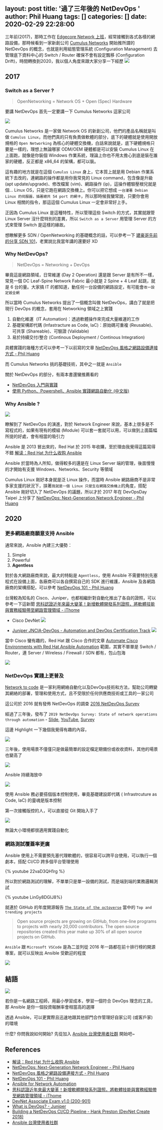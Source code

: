 layout: post
title: '過了三年後的 NetDevOps '
author: Phil Huang
tags: []
categories: []
date: 2020-02-29 22:28:00
---
三年前(2017)，那時工作在 [Edgecore Network 上班][1]，經常接觸到各式各樣的網路設備，那時候看到一家新創公司 [Cumulus Networks][3] 開始推所謂的 NetDevOps 的概念，也就是利用組態管理系統 (Configuration Management) 去管理底下資料中心的 Switch / Router 確保不會有設定飄移 (Configuration Drift)，時間轉換到2020，我以個人角度來跟大家分享一下經歷
![](/images/netdevops-overview.png)

<!--more-->

## 2017
### Switch as a Server ?

> OpenNetworking = Network OS + Open (Spec) Hardware

要講 NetDevOps 首先一定要講一下 Cumulus Networks 這家公司

![](https://static.cumulusnetworks.com/static/images/shared/cumulus-og@2x.1e8aac69c04e.png)

Cumulus Networks 是一家做 Network OS 的新創公司，他們的產品名稱就是叫做 `Cumulus Linux`，而他們真的只有負責做軟體的部分，底下的硬體就是使用開放規格的 `Open Networking` 為核心的硬體交換機，白話來說就是，底下硬體規格只要是一樣的，理想上無論哪家 ODM/OEM 硬體都是可以安裝 Cumulus Linux 在上面跑，就像是你裝個 Windows 作業系統，理論上你也不用太擔心到底是裝在誰家的硬體，反正都是 x86_64 的架構，都可以裝。

這有趣的地方就是在這個 `Cumulus Linux` 身上，它本質上就是用 Debian 作業系統下去改的，連網路的操作都是用你我常見的 Linux command，包含像是升級 (apt update/upgrade)、修改檔案 (vim)、網路操作 (ip)，這操作體驗壓根兒就是個... Linux OS，只是它跑在網路交換機上。你可以把它想成 `一台灌著 Debian Linux 的伺服器，插著總共 54 port 的網卡`，所以那時候我蠻常說，只要你會用 Linux 相關的指令，那這這個 Cumulus Linux 一定會非常好上手。

正因為 Cumulus Linux 是這種特性，所以管理這些 Switch 的方式，其實就跟管 Linux Server 沒什麼特別的差異，所以 `Switch as a Server` 用管理 Server 的方式來管理 Switch 是這樣的緣故。

想瞭解更多 SDN / OpenNetworking 的基礎概念的話，可以參考一下 [建豪哥先前的分享 SDN 101][4]，老實說比我當年講的還要好 XD


### Why NetDevOps?

> NetDevOps = Networking + DevOps

畢竟這是網路領域，日常維運 (Day 2 Operation) 還是跟 Server 是有所不一樣，常見一個 DC Leaf-Spine Network Fabric 最小就是 2 Spine + 4 Leaf 起跳，就是 6 台的量。大家搞 IT 的都知道，動任何一台設備的網路設定，有可能會`改一設定毀全網`

所以當時 Cumulus Networks 提出了一個概念叫做 NetDevOps，講白了就是把現行 DevOps 的概念，套用在 Networking 領域之上實踐

1. 自動化維運（IT Automation)：透過軟體操作來完成大量維運的工作
2. 基礎架構即代碼 (Infastracture as Code, IaC)：原始碼可重複 (Reusable)、可共享 (Shareable)、可驗證 (Validable)
3. 易於持續交付/整合 (Continous Deployment / Continous Integration)

具體實踐的幾種方式可以參考一下以前寫的文章 [NetDevOps 風格之網路設備連接方式 - Phil Huang][8]

而 Cumulus Networks 挑的基礎技術，其中之一就是 `Ansible`

關於 NetDevOps 的部分，有兩本書還蠻推薦看的
- [NetDevOps 入門與實踐][6]
- [使用 Python、Powershell、Ansible 實踐網路自動化 (中文版)][7]


### Why Ansible ?

![](/images/ansible-logo.png)

瞭解到了 NetDevOps 的演進，對於 Network Engineer 來說，基本上很多是不寫程式的，如果有現有的模組 (Module) 可以套一套就可以用，可以做到上面篇幅所提的好處，會有相當的吸引力

Ansible 是 2013 冒出來的，Red Hat 於 2015 年收購，至於理由我覺得這篇寫得不錯 [解读：Red Hat 为什么收购 Ansible][5]

Ansible 於當時為人所知，做得較多的還是在 Linux Server 端的管理，後面慢慢的才開始有支援 Windows、Networks、Security 等領域

Cumulus Linux 剛好本身就是泛 Linux 操作，而當時 Ansible 網路廠商不是非常多家支援的狀況下，挟著`我就是一個 Linux 只是生在網路交換機上`的角度，搭配 Ansible 剛好切入了 NetDevOps 的議題，所以才於 2017 年在 DevOpsDay Taipei 上分享了 [NetDevOps: Next-Generation Network Engineer - Phil Huang][2]


## 2020

### 更多網路廠商願意支持 Ansible

通常來說，Ansible 內建三大優勢：

1. Simple
2. Powerful
3. **Agentless**

對於各大網路廠商來說，最大的特點是 `Agentless`，使用 Ansible 不需要特別先塞程式在設備上面，各廠商可以各自撰寫自己的 SDK 進行維護，Ansible 及各網路廠商的架構搭配，可以參考 [NetDevOps 101 - Phil Huang][9]

台灣較為知名的 Cisco、Juniper，也都相繼針對自動化推出了各自的證照，可以參考一下這新聞 [思科認證近年來最大變革！新增軟體開發系列證照，將軟體技能與實務經驗帶至網路管理領域 - iThome][11]

- Cisco DevNet
![](/images/netdevops-ansible.png)

- [Juniper JNCIA-DevOps - Automation and DevOps Certification Track][13]
![](https://www.junipercertified.com/wp-content/uploads/2019/01/JNCIA-DevOps.png)


當中 Cisco 蠻有趣的，Red Hat 跟 Cisco 合作的文章 [Automate Cisco Environments with Red Hat Ansible Automation][21] 範圍，其實不單單是 Switch / Router，連 Server / Wireless / Firewall / SDN 都有，包山包海

![](/images/netdevops-cisco.png)

### NetDevOps 實踐上更普及

[Network to code][17] 是一家利用網絡自動化以及DevOps技術和方法，幫助公司轉變其網絡的部署，管理和使用方式，且不受限於任何供應商技術或工具的一家公司

這公司於 2016 就有發佈 NetDevOps 的調查 [2016 NetDevOps Survey][18]

經過了三年後，發布了 `2019 NetDevOps Survey: State of network operations through automation` - [Slide][14], [YouTube][15], [Survey][16]


這邊 Highlight 一下幾個我覺得有趣的內容，

![](https://dgarros.github.io/netdevops-survey/graphs/png/netdevops_survey_operation-automated_compare.png)

三年後，使用場景不僅僅只是做最簡單的設定檔定期備份或收收資料，其他的場景也變高了

![](https://dgarros.github.io/netdevops-survey/graphs/png/netdevops_survey_config-gen-deploy_compare.png)

Ansible 持續海放中

![](https://dgarros.github.io/netdevops-survey/graphs/png/netdevops_survey_2019_trend-tools_stack.png)

使用 Ansible 務必要搭個版本控制使用，畢竟基礎建設即代碼 ( Infrastrcuture as Code, IaC) 的靈魂是版本控制

第一次接觸版控的人，可以直接從 Git 開始入手了

![](https://dgarros.github.io/netdevops-survey/graphs/png/netdevops_survey_2019_env-nbr-devices_bar.png)

無論大小環境都很適用實踐自動化

### 網路測試覆蓋率更廣

Ansible 使用上不需要預先塞代理軟體的，很容易可以跨平台使用，可以執行一個劇本，搭配 CI/CD 跨多個平台管理使用

{% youtube 22vaD3QH1rg %}

所以對於網路測試的理解，不單單只是單一設備的測試，而是端到端的業務邏輯測試

{% youtube LinGy8DGIJ8%}

就連於 GitHub 的年度開源報告 [`The State of the octoverse`][23] 當中的 `Top and trending projects`

> Open source projects are growing on GitHub, from one-line programs to projects with nearly 20,000 contributors. The open source repositories created this year make up 30% of all open source projects on GitHub.﻿

`Ansible` 跟 `Microsoft VSCode` 是為二並列從 2016 年一路都在前十排行榜的開源專案，就可以反映出 Ansible 受歡迎的程度

![](/images/github-trending.png)

## 結語

![](/images/netdevops-baby.jpeg)

若你是一名網路工程師，用最小學習成本，學習一個符合 DevOps 理念的工具，那 Ansible 是你一個投資報酬率會相當高的選擇

透過 Ansible，可以更實際且迅速地跟其他部門合作管理好自家公司 (或客戶家) 的環境

什麼? 你問我說如何開始? 先從加入 [Ansible 台灣使用者社群][22] 開始吧~

## References
- [解读：Red Hat 为什么收购 Ansible][5]
- [NetDevOps: Next-Generation Network Engineer - Phil Huang][2]
- [NetDevOps 風格之網路設備連接方式 - Phil Huang][8]
- [NetDevOps 101 - Phil Huang][9]
- [Ansible for Network Automation][10]
- [思科認證近年來最大變革！新增軟體開發系列證照，將軟體技能與實務經驗帶至網路管理領域 - iThome][11]
- [DevNet Associate Exam v1.0 (200-901)][12]
- [What is DevOps? - Juniper][13]
- [Building a NetDevOps CI/CD Pipeline - Hank Preston (DevNet Create 2018)][14]
- [Ansible 台灣使用者社群][22]

[1]: https://blog.pichuang.com.tw/about/

[2]: https://speakerdeck.com/pichuang/netdevops-next-generation-network-engineer
[3]: https://cumulusnetworks.com/
[4]: https://drive.google.com/file/d/1aYUoVzlJi-LgNnFFfWbpMzFtmQpyf3B1/view
[5]: https://www.infoq.cn/article/2015/10/Red-Hat-DevOps
[6]: https://www.tenlong.com.tw/products/9787111599098?list_name=srh
[7]: https://www.tenlong.com.tw/products/9789865020484?list_name=srh
[8]: https://blog.pichuang.com.tw/20180825-netdevops/
[9]: https://speakerdeck.com/pichuang/netdevops-101?slide=7
[10]: https://docs.ansible.com/ansible/latest/network/index.html
[11]: https://ithome.com.tw/news/131227
[12]: https://developer.cisco.com/certification/exam-topic-associate/
[13]: https://www.juniper.net/us/en/training/certification/certification-tracks/devops?tab=jnciadevops
[14]: https://storage.googleapis.com/site-media-prod/meetings/NANOG78/2108/20200212_Garros_Netdevops_Survey__v1.pdf
[15]: https://www.youtube.com/watch?v=1DhDGEvLQ8Q&feature=youtu.be
[16]: https://dgarros.github.io/netdevops-survey/reports/2019
[17]: https://www.networktocode.com/
[18]: https://dgarros.github.io/netdevops-survey/reports/2016
[19]: https://www.youtube.com/watch?v=22vaD3QH1rg
[20]: https://www.youtube.com/watch?v=LinGy8DGIJ8
[21]: https://www.ansible.com/hubfs/pdf/ansible-automate-cisco-environments.pdf?hsLang=en-us
[22]: https://ansible.tw/#!index.md
[23]: https://octoverse.github.com/